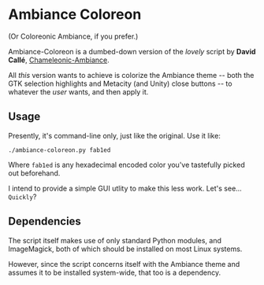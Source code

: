 Ambiance Coloreon
=================

(Or Coloreonic Ambiance, if you prefer.)

Ambiance-Coloreon is a dumbed-down version of the _lovely_ script by **David Callé**, [Chameleonic-Ambiance](https://plus.google.com/u/0/117867558830601601230/posts/LGHt9zzAPWp).

All _this_ version wants to achieve is colorize the Ambiance theme -- both the GTK selection highlights and Metacity (and Unity) close buttons -- to whatever the _user_ wants, and then apply it.

Usage
-----

Presently, it's command-line only, just like the original. Use it like:

	./ambiance-coloreon.py fab1ed
	
Where `fab1ed` is any hexadecimal encoded color you've tastefully picked out beforehand. 

I intend to provide a simple GUI utlity to make this less work. Let's see... `Quickly`?

Dependencies
------------

The script itself makes use of only standard Python modules, and ImageMagick, both of which should be installed on most Linux systems.

However, since the script concerns itself with the Ambiance theme and assumes it to be installed system-wide, that too is a dependency.

